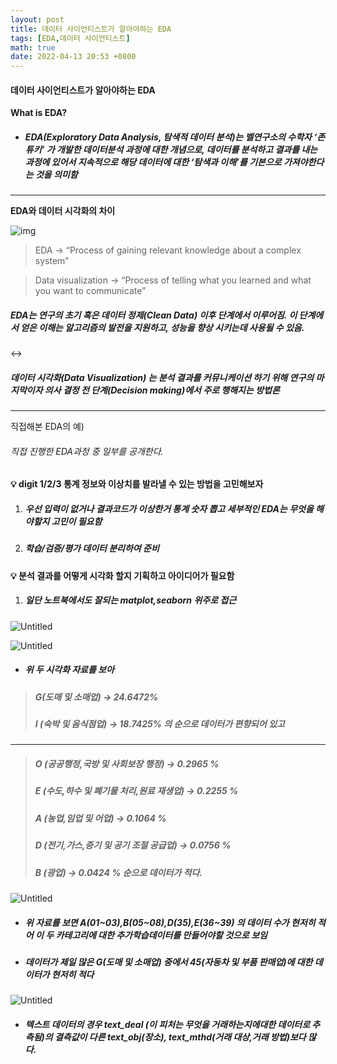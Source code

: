 ```yaml
---
layout: post
title: 데이터 사이언티스트가 알아야하는 EDA
tags: [EDA,데이터 사이언티스트]
math: true
date: 2022-04-13 20:53 +0800
---
```


#### 데이터 사이언티스트가 알아야하는 EDA


**What is EDA?**

- ##### EDA(Exploratory Data Analysis, 탐색적 데이터 분석)는 벨연구소의 수학자 ‘존 튜키’ 가 개발한 데이터분석 과정에 대한 개념으로, 데이터를 분석하고 결과를 내는 과정에 있어서 지속적으로 해당 데이터에 대한 ‘탐색과 이해’를 기본으로 가져야한다는 것을 의미함

***


**EDA와 데이터 시각화의 차이**

![img](https://s3.us-west-2.amazonaws.com/secure.notion-static.com/bfa6d910-5ac7-45ef-ac33-a71b5029169f/Untitled.png?X-Amz-Algorithm=AWS4-HMAC-SHA256&X-Amz-Content-Sha256=UNSIGNED-PAYLOAD&X-Amz-Credential=AKIAT73L2G45EIPT3X45%2F20221130%2Fus-west-2%2Fs3%2Faws4_request&X-Amz-Date=20221130T161233Z&X-Amz-Expires=86400&X-Amz-Signature=22fa8c54dfdecb5dc492552a7acd88155bdddaea936264ceb6d4521dfaeb100f&X-Amz-SignedHeaders=host&response-content-disposition=filename%3D%22Untitled.png%22&x-id=GetObject)

> EDA → “Process of gaining relevant knowledge about a complex system”

> Data visualization → “Process of telling what you learned and what you want to communicate”


##### EDA는 연구의 초기 혹은 데이터 정제(Clean Data) 이후 단계에서 이루어짐. 이 단계에서 얻은 이해는 알고리즘의 발전을 지원하고, 성능을 향상 시키는데 사용될 수 있음.

↔

##### 데이터 시각화(Data Visualization) 는 분석 결과를 커뮤니케이션 하기 위해 연구의 마지막이자 의사 결정 전 단계(Decision making)에서 주로 행해지는 방법론



*** 

직접해본 EDA의 예)

###### 직접 진행한 EDA과정 중 일부를 공개한다.


#### 💡 digit 1/2/3 통계 정보와 이상치를 발라낼 수 있는 방법을 고민해보자   

1. ##### 우선 입력이 없거나 결과코드가 이상한거 통계 숫자 뽑고 세부적인 EDA는 무엇을 해야할지 고민이 필요함
2. ##### 학습/검증/평가 데이터 분리하여 준비



#### 💡 분석 결과를 어떻게 시각화 할지 기획하고 아이디어가 필요함

1. ##### 일단 노트북에서도 잘되는 matplot,seaborn 위주로 접근


![Untitled](https://s3.us-west-2.amazonaws.com/secure.notion-static.com/b792c9de-7929-4faa-b091-0df475ed484b/Untitled.png?X-Amz-Algorithm=AWS4-HMAC-SHA256&X-Amz-Content-Sha256=UNSIGNED-PAYLOAD&X-Amz-Credential=AKIAT73L2G45EIPT3X45%2F20221130%2Fus-west-2%2Fs3%2Faws4_request&X-Amz-Date=20221130T162035Z&X-Amz-Expires=86400&X-Amz-Signature=d5a762af013fe72c2712af74b52891bbe1e0af4cb7e10c58c3367f9e40285b10&X-Amz-SignedHeaders=host&response-content-disposition=filename%3D%22Untitled.png%22&x-id=GetObject)

![Untitled](https://s3.us-west-2.amazonaws.com/secure.notion-static.com/4a8df7b4-b087-4bb4-87d9-77d47f1135a4/Untitled.png?X-Amz-Algorithm=AWS4-HMAC-SHA256&X-Amz-Content-Sha256=UNSIGNED-PAYLOAD&X-Amz-Credential=AKIAT73L2G45EIPT3X45%2F20221130%2Fus-west-2%2Fs3%2Faws4_request&X-Amz-Date=20221130T162100Z&X-Amz-Expires=86400&X-Amz-Signature=08d3ad4c831418eb8727bffc61056a31480c4439513c85d6da8226a6b48497cc&X-Amz-SignedHeaders=host&response-content-disposition=filename%3D%22Untitled.png%22&x-id=GetObject)

- ##### 위 두 시각화 자료를 보아
    
> ##### G(도매 및 소매업) →  24.6472%
> ##### I (숙박 및 음식점업) → 18.7425% 의 순으로 데이터가 편향되어 있고
    
***

> ##### O (공공행정,국방 및 사회보장 행정) →  0.2965 %
> ##### E (수도,하수 및 폐기물 처리,원료 재생업) →  0.2255 %
> #####     A (농업,임업 및 어업) →  0.1064 %
> #####     D (전기,가스,증기 및 공기 조절 공급업) → 0.0756 %
> #####     B (광업) → 0.0424 %  순으로 데이터가 적다.

![Untitled](https://s3.us-west-2.amazonaws.com/secure.notion-static.com/c7b21916-ce30-4b75-b1ac-564ece668a9f/Untitled.png?X-Amz-Algorithm=AWS4-HMAC-SHA256&X-Amz-Content-Sha256=UNSIGNED-PAYLOAD&X-Amz-Credential=AKIAT73L2G45EIPT3X45%2F20221130%2Fus-west-2%2Fs3%2Faws4_request&X-Amz-Date=20221130T162156Z&X-Amz-Expires=86400&X-Amz-Signature=94ea51cbf4fa206fc75e09154781aecb364cb7774c76bf7ecdf6d6d971a20215&X-Amz-SignedHeaders=host&response-content-disposition=filename%3D%22Untitled.png%22&x-id=GetObject)

- ##### 위 자료를 보면 A(01~03),B(05~08),D(35),E(36~39) 의 데이터 수가 현저히 적어 이 두 카테고리에 대한 추가학습데이터를 만들어야할 것으로 보임
- ##### 데이터가 제일 많은 G(도매 및 소매업) 중에서 45(자동차 및 부품 판매업)에 대한 데이터가 현저히 적다


![Untitled](https://s3.us-west-2.amazonaws.com/secure.notion-static.com/4617c33e-b333-4e9a-9192-c8b7e578675b/Untitled.png?X-Amz-Algorithm=AWS4-HMAC-SHA256&X-Amz-Content-Sha256=UNSIGNED-PAYLOAD&X-Amz-Credential=AKIAT73L2G45EIPT3X45%2F20221130%2Fus-west-2%2Fs3%2Faws4_request&X-Amz-Date=20221130T162222Z&X-Amz-Expires=86400&X-Amz-Signature=4ea29803915554d944b4faf6dadd4a2a7f1e88282ecea03ca665fdc7b7e4c3c1&X-Amz-SignedHeaders=host&response-content-disposition=filename%3D%22Untitled.png%22&x-id=GetObject)

- ##### 텍스트 데이터의 경우 text_deal (이 피처는 무엇을 거래하는지에대한 데이터로 추측됨)의 결측값이 다른 text_obj(장소), text_mthd(거래 대상,거래 방법)보다 많다.


